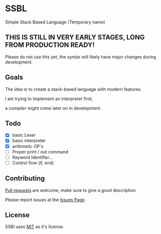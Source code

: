 # SSBL
 Simple Stack Based Language (Temporary name)

## THIS IS STILL IN VERY EARLY STAGES, LONG FROM PRODUCTION READY!
Please do not use this yet, the syntax will likely have major changes during development.

## Goals

The idea is to create a stack-based language with modern features.

I am trying to implement an interpreter first, 

a compiler might come later on in development.

## Todo
 - [x] basic Lexer
 - [x] basic interpreter
 - [x] arithmetic OP's
 - [ ] Proper print / out command
 - [ ] Keyword Identifier...
 - [ ] Control flow (if, end)
## Contributing
[Pull requests](https://github.com/AaronMarcusDev/ssbl/pulls) are welcome, make sure to give a good description.

Please report issues at the [Issues Page](https://github.com/AaronMarcusDev/ssbl/issues).

## License
SSBl uses [MIT](https://choosealicense.com/licenses/mit/) as it's license.